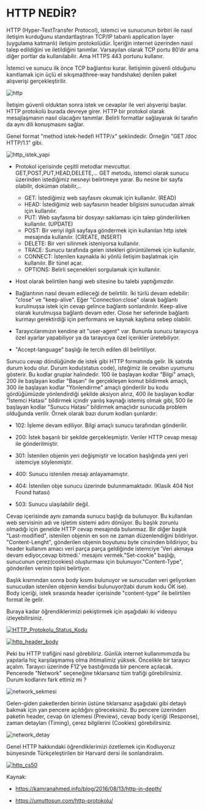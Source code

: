 # HTTP NEDİR?

HTTP (Hyper-TextTransfer Protocol), istemci ve sunucunun birbiri ile nasıl iletişim kurduğunu standartlaştıran TCP/IP tabanlı application layer (uygulama katmanlı) iletişim protokolüdür. İçeriğin internet üzerinden nasıl talep edildiğini ve iletildiğini tanımlar. Varsayılan olarak TCP portu 80’dir ama diğer portlar da kullanılabilir. Ama HTTPS 443 portunu kullanır. 

İstemci ve sunucu ilk önce TCP bağlantısı kurar. İletişimin güvenli olduğunu kanıtlamak için üçlü el sıkışma(three-way handshake) denilen paket alışverişi gerçekleştirilir. 

![http](figures/http.png)

İletişim güvenli olduktan sonra istek ve cevaplar ile veri alışverişi başlar. HTTP protokolü burada devreye girer. HTTP bir protokol olarak mesajlaşmanın nasıl olacağını tanımlar. Belirli formatlar sağlayarak iki tarafın da aynı dili konuşmasını sağlar. 

Genel format "method istek-hedefi HTTP/x" şeklindedir. Örneğin "GET /doc HTTP/1.1" gibi.

![http_istek_yapi](figures/http_istek_yapi.PNG)

* Protokol içerisinde çeşitli metodlar mevcuttur. GET,POST,PUT,HEAD,DELETE,... GET metodu, istemci olarak sunucu üzerinden istediğimiz nesneyi belirtmeye yarar. Bu nesne bir sayfa olabilir, doküman olabilir,..
  - GET:  İstediğimiz web sayfasını okumak için kullanılır. (READ)
  - HEAD:  İstediğimiz web sayfasının header bilgisini sunucudan almak için kullanılır.
  - PUT: Web sayfasına bir dosyayı saklaması için talep gönderilirken kullanılır. (UPDATE)
  - POST: Bir veriyi ilgili sayfaya göndermek için kullanılan http istek mesajında kullanılır. (CREATE, INSERT)
  - DELETE: Bir veri silinmek isteniyorsa kullanılır. 
  - TRACE: Sunucu tarafında gelen istekleri görüntülemek için kullanılır.
  - CONNECT: İstenilen kaynakla iki yönlü iletişim başlatmak için kullanılır. Bir tünel açar.
  - OPTIONS:  Belirli seçenekleri sorgulamak için kullanılır. 

* Host olarak belirtilen hangi web sitesine bu talebi yaptığımızdır. 

* Bağlantının nasıl devam edileceği de belirtilir. İki türlü devam edebilir: "close" ve "keep-alive". Eğer "Connection:close" olarak bağlantı kurulmuşsa istek için cevap gelince bağlantı sonlandırılır. Keep-alive olarak kurulmuşsa bağlantı devam eder. Close her seferinde bağlantı kurmayı gerektirdiği için performans ve kaynak kaybına sebep olabilir.

* Tarayıcılarımızın kendine ait "user-agent" var. Bununla sunucu tarayıcıya özel ayarlar yapabiliyor ya da tarayıcıya özel içerikler üretebiliyor. 
* "Accept-language" başlığı ile tercih edilen dil belirtiliyor. 

Sunucu cevap döndüğünde de istek gibi HTTP formatında gelir. İlk satırda durum kodu olur. Durum kodu(status code), isteğimiz ile cevabın uyumunu gösterir.  Bu kodlar gruplar halindedir. 100 ile başlayan kodlar "Bilgi" amaçlı, 200 ile başlayan kodlar "Başarı" ile gerçekleşen komut bildirmek amaçlı, 300 ile başlayan kodlar "Yönlendirme" amaçlı gönderilir bu kodu gördüğümüzde yönlendirdiği şekilde aksiyon alırız, 400 ile başlayan kodlar "İstemci Hatası" bildirmek içindir yanlış kaynağı istemiş olmak gibi, 500 ile başlayan kodlar "Sunucu Hatası" bildirmek amaçlıdır sunucuda problem olduğunda verilir. Örnek olarak bazı durum kodları şunlardır:

* 102: İşleme devam ediliyor. Bilgi amaçlı sunucu tarafından gönderilir.

* 200: İstek başarılı bir şekilde gerçekleşmiştir. Veriler HTTP cevap mesajı ile gönderilmiştir.
* 301: İstenilen objenin yeri değişmiştir ve location başlığında yeni yeri istemciye söylenmiştir.
* 400: Sunucu istenilen mesajı anlayamamıştır.
* 404: İstenilen obje sunucu üzerinde bulunmamaktadır. (Klasik 404 Not Found hatası)
* 503: Sunucu ulaşılabilir değil.

Cevap içerisinde aynı zamanda sunucu başlığı da bulunuyor. Bu kullanılan web servisinin adı ve işletim sistemi adını dönüyor. Bu başlık zorunlu olmadığı için genelde HTTP cevap mesajında bulunmaz. Bir diğer başlık "Last-modified", istenilen objenin en son ne zaman düzenlendiğini bildiriyor. "Content-Lenght", gönderilen objenin boyutunu byte cinsinden bildiriyor, bu header kullanım amacı veri parça parça geldiğinde istemciye 'Veri akmaya devam ediyor,cevap bitmedi.' mesajını vermek."Set-cookie" başlığı, sunucunun çerez(cookies) oluşturması için bulunuyor."Content-Type", gönderilen verinin tipini belirtiyor.

Başlık kısmından sonra body kısmı bulunuyor ve sunucudan veri geliyorken sunucudan istenilen objenin kendisi bulunuyor(tabi durum kodu OK ise). Body içeriği, istek sırasında header içerisinde "content-type" ile belirtilen format ile gelir.

Buraya kadar öğrendiklerimizi pekiştirmek için aşağıdaki iki videoyu izleyebilirsiniz.

[![HTTP_Protokolu_Status_Kodu](figures/http_protocol_status_code.PNG)](https://www.youtube.com/watch?v=JbFV-fJGetc&t=1s)

[![http_header_body](figures/http_header_body.PNG)](https://www.youtube.com/watch?v=2xdgtsvUIow&t=43s)

Peki bu HTTP trafiğini nasıl görebiliriz. Günlük internet kullanımımızda bu yapılarla hiç karşılaşmamış olma ihtimalimiz yüksek. Öncelikle bir tarayıcı açalım. Tarayıcı üzerinde F12'ye bastığınızda bir pencere açılacak. Pencerede "Network" seçeneğine tıklarsanız tüm trafiği görebilirsiniz. Durum kodlarını fark ettiniz mi ? 

![network_sekmesi](figures/network_sekmesi.PNG)

Gelen-giden paketlerden birinin üstüne tıklarsanız aşağıdaki gibi detaylı bakmak için yan pencere açıldığını göreceksiniz. Bu pencere üzerinden paketin header, cevap ön izlemesi (Preview), cevap body içeriği (Response), zaman detayları (Timing), çerez bilgilerini (Cookies) görebilirsiniz.

![network_detay](figures/network_icerik.PNG)

Genel HTTP hakkındaki öğrendiklerimizi özetlemek için Kodluyoruz bünyesinde Türkçeleştirilen bir Harvard dersi ile sonlandıralım.

[![http_cs50](figures/http_nedir_cs50.PNG)](https://www.youtube.com/watch?v=72YksVaDCUg&feature=youtu.be)

 Kaynak:

* https://kamranahmed.info/blog/2016/08/13/http-in-depth/

* https://umuttosun.com/http-protokolu/


